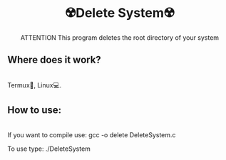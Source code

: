 #
<h1 align="center">☢️Delete System☢️</h1>

<p align="center">ATTENTION This program deletes the root directory of your system</p> 

<h2>
Where does it work?
</h2>
<p> <br> 
Termux📱, Linux💻.
</p>


<h2>
How to use:
</h2>

<p> <br> If you want to compile use: gcc -o delete DeleteSystem.c</p>

<p>To use type: ./DeleteSystem</p>

